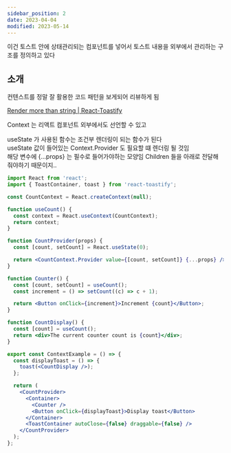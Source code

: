 ```yaml
---
sidebar_position: 2
date: 2023-04-04
modified: 2023-05-14
---
```


이건 토스트 안에 상태관리되는 컴포넌트를 넣어서 토스트 내용을 외부에서 관리하는 구조를 정의하고 있다

## 소개

컨텐스트를 정말 잘 활용한 코드 패턴을 보게되어 리뷰하게 됨

[Render more than string | React-Toastify](https://fkhadra.github.io/react-toastify/render-what-you-want)

Context 는 리액트 컴포넌트 외부에서도 선언할 수 있고

useState 가 사용된 함수는 조건부 렌더링이 되는 함수가 된다  
useState 값이 들어있는 Context.Provider 도 필요할 떄 렌더링 될 것임  
해당 변수에 {...props} 는 필수로 들어가야하는 모양임 Children 들을 아래로 전달해줘야하기 때문이지..

```jsx
import React from 'react';
import { ToastContainer, toast } from 'react-toastify';

const CountContext = React.createContext(null);

function useCount() {
  const context = React.useContext(CountContext);
  return context;
}

function CountProvider(props) {
  const [count, setCount] = React.useState(0);

  return <CountContext.Provider value={[count, setCount]} {...props} />;
}

function Counter() {
  const [count, setCount] = useCount();
  const increment = () => setCount((c) => c + 1);

  return <Button onClick={increment}>Increment {count}</Button>;
}

function CountDisplay() {
  const [count] = useCount();
  return <div>The current counter count is {count}</div>;
}

export const ContextExample = () => {
  const displayToast = () => {
    toast(<CountDisplay />);
  };

  return (
    <CountProvider>
      <Container>
        <Counter />
        <Button onClick={displayToast}>Display toast</Button>
      </Container>
      <ToastContainer autoClose={false} draggable={false} />
    </CountProvider>
  );
};
```
